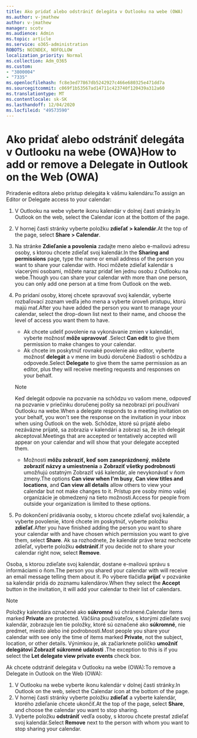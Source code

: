 ```yaml
---
title: Ako pridať alebo odstrániť delegáta v Outlooku na webe (OWA)
ms.author: v-jmathew
author: v-jmathew
manager: scotv
ms.audience: Admin
ms.topic: article
ms.service: o365-administration
ROBOTS: NOINDEX, NOFOLLOW
localization_priority: Normal
ms.collection: Adm_O365
ms.custom:
- "3800004"
- "7335"
ms.openlocfilehash: fc8e3ed77867db5242927c466e680325e471dd7a
ms.sourcegitcommit: c069f1b53567ad14711c423740f120439a312a60
ms.translationtype: MT
ms.contentlocale: sk-SK
ms.lasthandoff: 12/04/2020
ms.locfileid: "49573590"
---
```

# <a name="how-to-add-or-remove-a-delegate-in-outlook-on-the-web-owa"></a><span data-ttu-id="359d7-102">Ako pridať alebo odstrániť delegáta v Outlooku na webe (OWA)</span><span class="sxs-lookup"><span data-stu-id="359d7-102">How to add or remove a Delegate in Outlook on the Web (OWA)</span></span>

<span data-ttu-id="359d7-103">Priradenie editora alebo prístup delegáta k vášmu kalendáru:</span><span class="sxs-lookup"><span data-stu-id="359d7-103">To assign an Editor or Delegate access to your calendar:</span></span>

1. <span data-ttu-id="359d7-104">V Outlooku na webe vyberte ikonu kalendár v dolnej časti stránky.</span><span class="sxs-lookup"><span data-stu-id="359d7-104">In Outlook on the web, select the Calendar icon at the bottom of the page.</span></span>
2. <span data-ttu-id="359d7-105">V hornej časti stránky vyberte položku **zdieľať > kalendár**.</span><span class="sxs-lookup"><span data-stu-id="359d7-105">At the top of the page, select **Share > Calendar**.</span></span>
3. <span data-ttu-id="359d7-106">Na stránke **Zdieľanie a povolenia** zadajte meno alebo e-mailovú adresu osoby, s ktorou chcete zdieľať svoj kalendár.</span><span class="sxs-lookup"><span data-stu-id="359d7-106">In the **Sharing and permissions** page, type the name or email address of the person you want to share your calendar with.</span></span> <span data-ttu-id="359d7-107">Hoci môžete zdieľať kalendár s viacerými osobami, môžete naraz pridať len jednu osobu z Outlooku na webe.</span><span class="sxs-lookup"><span data-stu-id="359d7-107">Though you can share your calendar with more than one person, you can only add one person at a time from Outlook on the web.</span></span>
4. <span data-ttu-id="359d7-108">Po pridaní osoby, ktorej chcete spravovať svoj kalendár, vyberte rozbaľovací zoznam vedľa jeho mena a vyberte úroveň prístupu, ktorú majú mať.</span><span class="sxs-lookup"><span data-stu-id="359d7-108">After you have added the person you want to manage your calendar, select the drop-down list next to their name, and choose the level of access you want them to have.</span></span>

    - <span data-ttu-id="359d7-109">Ak chcete udeliť povolenie na vykonávanie zmien v kalendári, vyberte možnosť **môže upravovať** .</span><span class="sxs-lookup"><span data-stu-id="359d7-109">Select **Can edit** to give them permission to make changes to your calendar.</span></span>
    - <span data-ttu-id="359d7-110">Ak chcete im poskytnúť rovnaké povolenie ako editor, vyberte možnosť **delegát** a v mene im budú doručené žiadosti o schôdzu a odpovede.</span><span class="sxs-lookup"><span data-stu-id="359d7-110">Select **Delegate** to give them the same permission as an editor, plus they will receive meeting requests and responses on your behalf.</span></span>
    > [!NOTE]
    > <span data-ttu-id="359d7-111">Keď delegát odpovie na pozvanie na schôdzu vo vašom mene, odpoveď na pozvanie v priečinku doručenej pošty sa nezobrazí pri používaní Outlooku na webe.</span><span class="sxs-lookup"><span data-stu-id="359d7-111">When a delegate responds to a meeting invitation on your behalf, you won't see the response on the invitation in your inbox when using Outlook on the web.</span></span> <span data-ttu-id="359d7-112">Schôdze, ktoré sú prijaté alebo nezáväzne prijaté, sa zobrazia v kalendári a zobrazí sa, že ich delegát akceptoval.</span><span class="sxs-lookup"><span data-stu-id="359d7-112">Meetings that are accepted or tentatively accepted will appear on your calendar and will show that your delegate accepted them.</span></span>
    - <span data-ttu-id="359d7-113">Možnosti **môžu zobraziť, keď som zaneprázdnený**, **môžete zobraziť názvy a umiestnenia** a **Zobraziť všetky podrobnosti** umožňujú ostatným Zobraziť váš kalendár, ale nevykonávať v ňom zmeny.</span><span class="sxs-lookup"><span data-stu-id="359d7-113">The options **Can view when I'm busy**, **Can view titles and locations**, and **Can view all details** allow others to view your calendar but not make changes to it.</span></span> <span data-ttu-id="359d7-114">Prístup pre osoby mimo vašej organizácie je obmedzený na tieto možnosti.</span><span class="sxs-lookup"><span data-stu-id="359d7-114">Access for people from outside your organization is limited to these options.</span></span>

5. <span data-ttu-id="359d7-115">Po dokončení pridávania osoby, s ktorou chcete zdieľať svoj kalendár, a vyberte povolenie, ktoré chcete im poskytnúť, vyberte položku **zdieľať**.</span><span class="sxs-lookup"><span data-stu-id="359d7-115">After you have finished adding the person you want to share your calendar with and have chosen which permission you want to give them, select **Share**.</span></span> <span data-ttu-id="359d7-116">Ak sa rozhodnete, že kalendár práve teraz nechcete zdieľať, vyberte položku **odstrániť**.</span><span class="sxs-lookup"><span data-stu-id="359d7-116">If you decide not to share your calendar right now, select **Remove**.</span></span>

<span data-ttu-id="359d7-117">Osoba, s ktorou zdieľate svoj kalendár, dostane e-mailovú správu s informáciami o ňom.</span><span class="sxs-lookup"><span data-stu-id="359d7-117">The person you shared your calendar with will receive an email message telling them about it.</span></span> <span data-ttu-id="359d7-118">Po výbere tlačidla **prijať** v pozvánke sa kalendár pridá do zoznamu kalendárov.</span><span class="sxs-lookup"><span data-stu-id="359d7-118">When they select the **Accept** button in the invitation, it will add your calendar to their list of calendars.</span></span>

> [!NOTE]
> <span data-ttu-id="359d7-119">Položky kalendára označené ako **súkromné** sú chránené.</span><span class="sxs-lookup"><span data-stu-id="359d7-119">Calendar items marked **Private** are protected.</span></span> <span data-ttu-id="359d7-120">Väčšina používateľov, s ktorými zdieľate svoj kalendár, zobrazuje len tie položky, ktoré sú označené ako **súkromné**, nie predmet, miesto alebo iné podrobnosti.</span><span class="sxs-lookup"><span data-stu-id="359d7-120">Most people you share your calendar with see only the time of items marked **Private**, not the subject, location, or other details.</span></span> <span data-ttu-id="359d7-121">Výnimkou je, ak začiarknete políčko **umožniť delegátovi Zobraziť súkromné udalosti** .</span><span class="sxs-lookup"><span data-stu-id="359d7-121">The exception to this is if you select the **Let delegate view private events** check box.</span></span>

<span data-ttu-id="359d7-122">Ak chcete odstrániť delegáta v Outlooku na webe (OWA):</span><span class="sxs-lookup"><span data-stu-id="359d7-122">To remove a Delegate in Outlook on the Web (OWA):</span></span>

1. <span data-ttu-id="359d7-123">V Outlooku na webe vyberte ikonu kalendár v dolnej časti stránky.</span><span class="sxs-lookup"><span data-stu-id="359d7-123">In Outlook on the web, select the Calendar icon at the bottom of the page.</span></span>
2. <span data-ttu-id="359d7-124">V hornej časti stránky vyberte položku **zdieľať** a vyberte kalendár, ktorého zdieľanie chcete ukončiť.</span><span class="sxs-lookup"><span data-stu-id="359d7-124">At the top of the page, select **Share**, and choose the calendar you want to stop sharing.</span></span>
3. <span data-ttu-id="359d7-125">Vyberte položku **odstrániť** vedľa osoby, s ktorou chcete prestať zdieľať svoj kalendár.</span><span class="sxs-lookup"><span data-stu-id="359d7-125">Select **Remove** next to the person with whom you want to stop sharing your calendar.</span></span>

